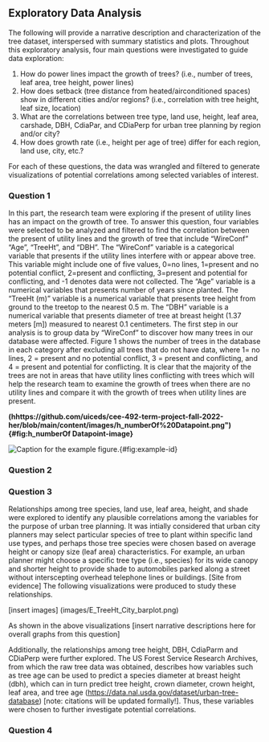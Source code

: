 ## Exploratory Data Analysis

The following will provide a narrative description and characterization of the tree dataset, interspersed with summary statistics and plots. Throughout this exploratory analysis, four main questions were investigated to guide data exploration:

1. How do power lines impact the growth of trees? (i.e., number of trees, leaf area, tree height, power lines)
2. How does setback (tree distance from heated/airconditioned spaces) show in different cities and/or regions? (i.e., correlation with tree height, leaf size, location)
3. What are the correlations between tree type, land use, height, leaf area, carshade, DBH, CdiaPar, and CDiaPerp for urban tree planning by region and/or city?
4. How does growth rate (i.e., height per age of tree) differ for each region, land use, city, etc.?

For each of these questions, the data was wrangled and filtered to generate visualizations of potential correlations among selected variables of interest.


### Question 1
In this part, the research team were exploring if the present of utility lines has an impact on the growth of tree. To answer this question, four variables were selected to be analyzed and filtered to find the correlation between the present of utility lines and the growth of tree that include “WireConf” “Age”, “TreeHt”, and “DBH”. The “WireConf” variable is a categorical variable that presents if the utility lines interfere with or appear above tree. This variable might include one of five values, 0=no lines, 1=present and no potential conflict, 2=present and conflicting, 3=present and potential for conflicting, and -1 denotes data were not collected. The “Age” variable is a numerical variables that presents number of years since planted. The “TreeHt (m)” variable is a numerical variable that presents tree height from ground to the treetop to the nearest 0.5 m. The “DBH” variable is a numerical variable that presents diameter of tree at breast height (1.37 meters [m]) measured to nearest 0.1 centimeters. 
The first step in our analysis is to group data by “WireConf” to discover how many trees in our database were affected. Figure 1 shows the number of trees in the database in each category after excluding all trees that do not have data, where 1= no lines, 2 = present and no potential conflict, 3 = present and conflicting, and 4 = present and potential for conflicting. It is clear that the majority of the trees are not in areas that have utility lines conflicting with trees which will help the research team to examine the growth of trees when there are no utility lines and compare it with the growth of trees when utility lines are present.

**(hhttps://github.com/uiceds/cee-492-term-project-fall-2022-her/blob/main/content/images/h_numberOf%20Datapoint.png"){#fig:h_numberOf Datapoint-image}**

![Caption for the example figure.](hhttps://github.com/uiceds/cee-492-term-project-fall-2022-her/blob/main/content/images/h_numberOf%20Datapoint.png){#fig:example-id}


### Question 2

### Question 3

Relationships among tree species, land use, leaf area, height, and shade were explored to identify any plausible correlations among the variables for the purpose of urban tree planning. It was intially considered that urban city planners may select particular species of tree to plant within specific land use types, and perhaps those tree species were chosen based on average height or canopy size (leaf area) characteristics. For example, an urban planner might choose a specific tree type (i.e., species) for its wide canopy and shorter height to provide shade to automobiles parked along a street without interscepting overhead telephone lines or buildings. [Site from evidence] The following visualizations were produced to study these relationships. 

[insert images]
(images/E_TreeHt_City_barplot.png)

As shown in the above visualizations [insert narrative descriptions here for overall graphs from this question]


Additionally, the relationships among tree height, DBH, CdiaParm and CDiaPerp were further explored. The US Forest Service Research Archives, from which the raw tree data was obtained, describes how variables such as tree age can be used to predict a species diameter at breast height (dbh), which can in turn predict tree height, crown diameter, crown height, leaf area, and tree age (https://data.nal.usda.gov/dataset/urban-tree-database) [note: citations will be updated formally!]. Thus, these variables were chosen to further investigate potential correlations. 



### Question 4
